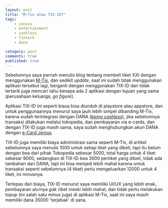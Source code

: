 ```yaml
---
layout: post
title: "M-Tix atau TIX-ID?"
tags: 
    - jenius
    - entertainment
    - cashless
    - fintech
    - dana

category: post
comments: true
published: true
---
```


Sebelumnya saya pernah menulis blog tentang membeli tiket XXI dengan menggunakan [M-Tix](https://notes.dedenf.com/2018/07/pengalaman-dengan-mtix), dan sedikit *update*, saat ini sudah tidak menggunakan aplikasi tersebut lagi, berganti dengan menggunakan TIX-ID dan tidak tertarik juga mencari tahu kenapa ada 2 aplikasi dengan tujuan yang sama (perusahaan keluarga, *go figure*).
<!--more-->

Aplikasi TIX-ID ini seperti biasa bisa diunduh di playstore atau appstore, dan untuk penggunaannya menurut saya jauh lebih simpel dibanding M-Tix, karena sudah terintegrasi dengan DANA ([*being cashless*](https://notes.dedenf.com/2019/01/cashless-society)), jika sebelumnya transaksi dilakukan melalui tokopedia, dan pembayaran via e-cards, dan dengan TIX-ID juga masih sama, saya sudah menghubungkan akun DANA dengan [e-Card Jenius](https://www.jenius.com/cards/).

TIX-ID juga memiliki biaya administrasi sama seperti M-Tix, di artikel sebelumnya saya menulis 1000 untuk setiap tiket yang dibeli, tapi itu belum dengan bea dari pihak Tokopedia sebesar 5000, total harga untuk 4 tiket sebesar 9000, sedangkan di TIX-ID bea 3000 pertiket yang dibeli, tidak ada tambahan dari DANA, tapi ini bisa menjadi lebih mahal karena untuk transaksi seperti sebelumnya (4 tiket) perlu mengeluarkan 12000 untuk 4 tiket, ini minusnya.

Terlepas dari biaya, TIX-ID menurut saya memiliki UI/UX yang lebih enak, pembayaran alurnya *gak* ribet meski lebih mahal, dan tidak perlu melakukan topup (ini salah satu minus juga) di aplikasi M-Tix, saat ini saya masih memiliki dana 35000 'terjebak' di sana.